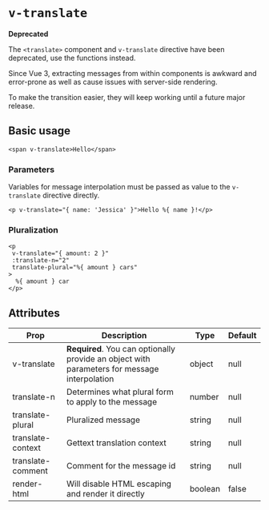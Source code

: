 # `v-translate`

<div class="warning">
  <b>Deprecated</b>
  <p>The <code>&lt;translate&gt;</code> component and <code>v-translate</code> directive have been deprecated, use the functions instead.</p>
  <p>Since Vue 3, extracting messages from within components is awkward and error-prone as well as cause issues with server-side rendering.</p>
  To make the transition easier, they will keep working until a future major release.
</div>

## Basic usage

```vue
<span v-translate>Hello</span>
```

### Parameters

Variables for message interpolation must be passed as value to the `v-translate` directive directly.

<!-- prettier-ignore-start -->
```vue
<p v-translate="{ name: 'Jessica' }">Hello %{ name }!</p>
```
<!-- prettier-ignore-end -->

### Pluralization

<!-- prettier-ignore-start -->
```vue
<p 
 v-translate="{ amount: 2 }"
 :translate-n="2"
 translate-plural="%{ amount } cars"
>
  %{ amount } car
</p>
```
<!-- prettier-ignore-end -->

## Attributes

| Prop              | Description                                                                                  | Type    | Default |
| ----------------- | -------------------------------------------------------------------------------------------- | ------- | ------- |
| v-translate       | **Required**. You can optionally provide an object with parameters for message interpolation | object  | null    |
| translate-n       | Determines what plural form to apply to the message                                          | number  | null    |
| translate-plural  | Pluralized message                                                                           | string  | null    |
| translate-context | Gettext translation context                                                                  | string  | null    |
| translate-comment | Comment for the message id                                                                   | string  | null    |
| render-html       | Will disable HTML escaping and render it directly                                            | boolean | false   |
